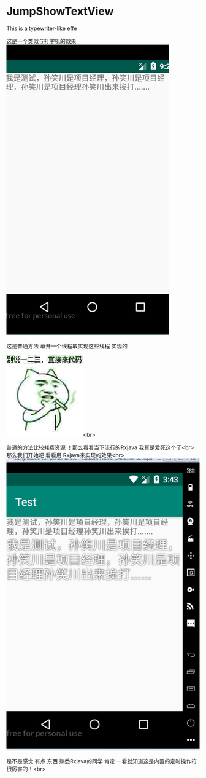 # JumpShowTextView
This is a typewriter-like effe

这是一个类似与打字机的效果 
![image](https://github.com/cooek/JumpShowTextView/blob/master/Test.gif)


这是普通方法 单开一个线程取实现这些线程 实现的



![image](https://github.com/cooek/JumpShowTextView/blob/master/3994917-cd3c64eb6fa97663.jpg)<br\>
 
 
  普通的方法比较耗费资源 ！那么看看当下流行的Rxjava 我真是爱死这个了<br\>
那么我们开始吧 看看用 Rxjava来实现的效果<br\>
![image](https://github.com/cooek/JumpShowTextView/blob/master/test2.gif)

是不是感觉 有点 东西 熟悉Rxjava的同学 肯定 一看就知道这是内置的定时操作符 很厉害的！<br\>


